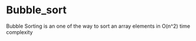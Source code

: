 # Bubble_sort
Bubble Sorting is an one of the way to sort an array elements in O(n^2) time complexity

